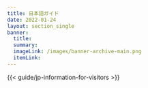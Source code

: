 ```yaml
---
title: 日本語ガイド
date: 2022-01-24
layout: section_single
banner:
  title: 
  summary:
  imageLink: /images/banner-archive-main.png
  itemLink:
---
```


{{< guide/jp-information-for-visitors >}}